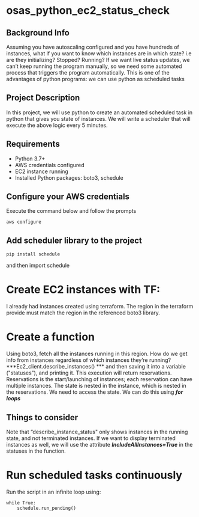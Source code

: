 # osas_python_ec2_status_check

## Background Info

 Assuming you have autoscaling configured and you have hundreds of instances, what if you want to know which instances are in which state? i.e are they initializing? Stopped? Running?
If we want live status updates, we can’t keep running the program manually, so we need some automated process that triggers the program automatically. This is one of the advantages of python programs: we can use python as scheduled tasks

## Project Description

In this project, we will use python to  create an automated scheduled task in python that gives you state of instances. We will write a scheduler that will execute the above logic every 5 minutes.


## Requirements

- Python 3.7+
- AWS credentials configured 
- EC2 instance running
- Installed Python packages: boto3, schedule

## Configure your AWS credentials
Execute the command below and follow the prompts

```
aws configure
```

## Add scheduler library to the project
```
pip install schedule

```
  and then import schedule



# Create EC2 instances with TF: 

I already had instances created using terraform. The region in the terraform provide must match the region in the referenced boto3 library.

# Create a function 

Using boto3, fetch all the instances running in this region. How do we get info from instances regardless of which instances they’re running? ***Ec2_client.describe_instances() ***
and then saving it into a variable ("statuses"), and printing it. This execution will return reservations. 
Reservations is the start/launching of instances; each reservation can have multiple instances. The state is nested in the instance, which is nested in the reservations. We need to access the state. We can do this using ***for loops***

## Things to consider

Note that “describe_instance_status" only shows instances in the running state, and not terminated instances. If we want to  display terminated instances as well, we will use the attribute ***IncludeAllInstances=True*** in the statuses in the function. 


# Run scheduled tasks continuously
Run the script in an infinite loop using:
```
while True:
    schedule.run_pending()

```
